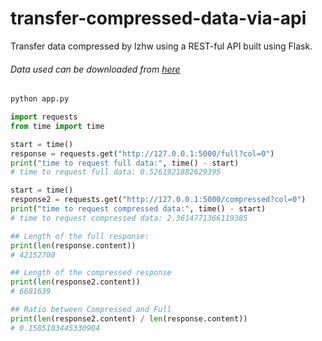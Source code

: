 # transfer-compressed-data-via-api
Transfer data compressed by lzhw using a REST-ful API built using Flask.

###### Data used can be downloaded from [here](http://eforexcel.com/wp/downloads-18-sample-csv-files-data-sets-for-testing-sales/)

```bash
python app.py
```

```python
import requests
from time import time

start = time()
response = requests.get("http://127.0.0.1:5000/full?col=0")
print("time to request full data:", time() - start)
# time to request full data: 0.5261921882629395
```

```python
start = time()
response2 = requests.get("http://127.0.0.1:5000/compressed?col=0")
print("time to request compressed data:", time() - start)
# time to request compressed data: 2.3614771366119385
```

```python
## Length of the full response:
print(len(response.content))
# 42152700

## Length of the compressed response
print(len(response2.content))
# 6681639
```

```python
## Ratio between Compressed and Full
print(len(response2.content) / len(response.content))
# 0.1585103445330904
```
